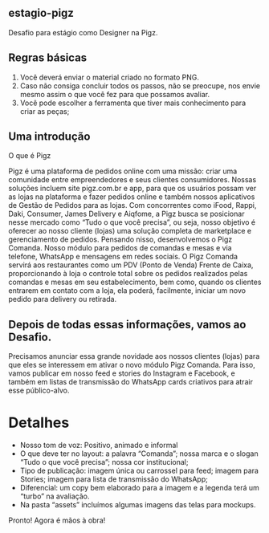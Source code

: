 ## estagio-pigz
Desafio para estágio como Designer na Pigz. 

## Regras básicas
1. Você deverá enviar o material criado no formato PNG.
2. Caso não consiga concluir todos os passos, não se preocupe, nos envie mesmo assim o que você fez para que possamos avaliar.
3. Você pode escolher a ferramenta que tiver mais conhecimento para criar as peças;

## Uma introdução
O que é Pigz

Pigz é uma plataforma de pedidos online com uma missão: criar uma comunidade entre empreendedores e seus clientes consumidores. Nossas soluções incluem site pigz.com.br e app, para que os usuários possam ver as lojas na plataforma e fazer pedidos online e também nossos aplicativos de Gestão de Pedidos para as lojas. Com concorrentes como iFood, Rappi, Daki, Consumer,  James Delivery e Aiqfome, a Pigz busca se posicionar nesse mercado como “Tudo o que você precisa”, ou seja, nosso objetivo é oferecer ao nosso cliente (lojas) uma solução completa de marketplace e gerenciamento de pedidos.
Pensando nisso, desenvolvemos o Pigz Comanda. Nosso módulo para pedidos de comandas e mesas e via telefone, WhatsApp e mensagens em redes sociais. O Pigz Comanda servirá aos restaurantes como um PDV (Ponto de Venda) Frente de Caixa, proporcionando à loja o controle total sobre os pedidos realizados pelas comandas e mesas em seu estabelecimento, bem como, quando os clientes entrarem em contato com a loja, ela poderá, facilmente, iniciar um novo pedido para delivery ou retirada.


## Depois de todas essas informações, vamos ao Desafio.
Precisamos anunciar essa grande novidade aos nossos clientes (lojas) para que eles se interessem em ativar o novo módulo Pigz Comanda. Para isso, vamos publicar em nosso feed e stories do Instagram e Facebook, e também em listas de transmissão do WhatsApp cards criativos para atrair esse público-alvo.

# Detalhes
- Nosso tom de voz: Positivo, animado e informal
- O que deve ter no layout: a palavra “Comanda”; nossa marca e o slogan “Tudo o que você precisa”; nossa cor institucional;
- Tipo de publicação: imagem única ou carrossel para feed; imagem para Stories; imagem para lista de transmissão do WhatsApp;
- Diferencial: um copy bem elaborado para a imagem e a legenda terá um “turbo” na avaliação.
- Na pasta “assets” incluímos algumas imagens das telas para mockups.



Pronto! Agora é mãos à obra!
